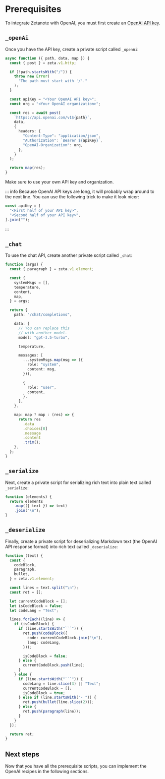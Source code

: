 # Prerequisites

To integrate Zetanote with OpenAI, you must first create an [OpenAI API key](https://platform.openai.com/docs/quickstart/account-setup).

## `_openAi`

Once you have the API key, create a private script called `_openAi`:

```TypeScript
async function ({ path, data, map }) {
  const { post } = zeta.v1.http;

  if (!path.startsWith("/")) {
    throw new Error(
      "The path must start with '/'."
    );
  }

  const apiKey = "<Your OpenAI API key>";
  const org = "<Your OpenAI organization>";

  const res = await post(
    `https://api.openai.com/v1${path}`,
    data,
    {
      headers: {
        "Content-Type": "application/json",
        "Authorization": `Bearer ${apiKey}`,
        "OpenAI-Organization": org,
      },
    }
  );

  return map(res);
}
```

Make sure to use your own API key and organization.

::: info
Because OpenAI API keys are long, it will probably wrap around to the next line. You can use the following trick to make it look nicer:
```TypeScript
const apiKey = [
  "<First half of your API key>",
  "<Second half of your API key>",
].join("");
```
:::

## `_chat`

To use the chat API, create another private script called `_chat`:

```TypeScript
function (args) {
  const { paragraph } = zeta.v1.element;

  const {
    systemMsgs = [],
    temperature,
    content,
    map,
  } = args;

  return {
    path: "/chat/completions",

    data: {
      // You can replace this
      // with another model.
      model: "gpt-3.5-turbo",

      temperature,

      messages: [
        ...systemMsgs.map(msg => ({
          role: "system",
          content: msg,
        })),

        {
          role: "user",
          content,
        },
      ],
    },

    map: map ? map : (res) => {
      return res
        .data
        .choices[0]
        .message
        .content
        .trim();
    },
  };
}
```

## `_serialize`

Next, create a private script for serializing rich text into plain text called `_serialize`:

```TypeScript
function (elements) {
  return elements
    .map(({ text }) => text)
    .join("\n");
}
```

## `_deserialize`

Finally, create a private script for deserializing Markdown text (the OpenAI API response format) into rich text called `_deserialize`:

```TypeScript
function (text) {
  const {
    codeBlock,
    paragraph,
    bullet,
  } = zeta.v1.element;

  const lines = text.split("\n");
  const ret = [];

  let currentCodeBlock = [];
  let isCodeBlock = false;
  let codeLang = "Text";

  lines.forEach((line) => {
    if (isCodeBlock) {
      if (line.startsWith("```")) {
        ret.push(codeBlock({
          code: currentCodeBlock.join("\n"),
          lang: codeLang,
        }));

        isCodeBlock = false;
      } else {
        currentCodeBlock.push(line);
      }
    } else {
      if (line.startsWith("```")) {
        codeLang = line.slice(3) || "Text";
        currentCodeBlock = [];
        isCodeBlock = true;
      } else if (line.startsWith("- ")) {
        ret.push(bullet(line.slice(2)));
      } else {
        ret.push(paragraph(line));
      }
    }
  });

  return ret;
}
```

## Next steps

Now that you have all the prerequisite scripts, you can implement the OpenAI recipes in the following sections.
